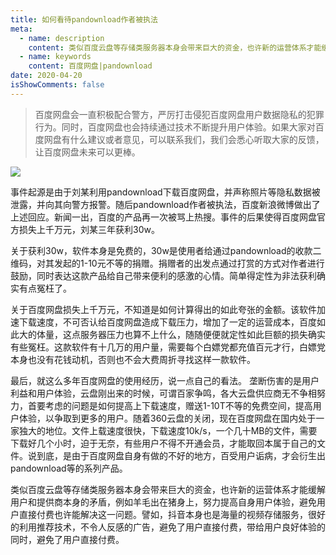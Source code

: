 ```yaml
---
title: 如何看待pandownload作者被执法
meta:
  - name: description
    content: 类似百度云盘等存储类服务器本身会带来巨大的资金，也许新的运营体系才能缓解用户和提供商本身的矛盾，例如羊毛出在猪身上，努力提高自身用户体验，避免用户直接付费也许能解决这一问题。譬如，抖音本身也是海量的视频存储服务，很好的利用推荐技术，不令人反感的广告，避免了用户直接付费，带给用户良好体验的同时，避免了用户直接付费。
  - name: keywords
    content: 百度网盘|pandownload
date: 2020-04-20
isShowComments: false
---
```



> 百度网盘会一直积极配合警方，严厉打击侵犯百度网盘用户数据隐私的犯罪行为。同时，百度网盘也会持续通过技术不断提升用户体验。如果大家对百度网盘有什么建议或者意见，可以联系我们，我们会悉心听取大家的反馈，让百度网盘未来可以更棒。

![](https://imagecloud.thepaper.cn/thepaper/image/62/561/800.jpg)

事件起源是由于刘某利用pandownload下载百度网盘，并声称照片等隐私数据被泄露，并向其向警方报警。随后pandownload作者被执法，百度新浪微博做出了上述回应。新闻一出，百度的产品再一次被骂上热搜。事件的后果使得百度网盘官方损失上千万元，刘某三年获利30w。

关于获利30w，软件本身是免费的，30w是使用者给通过pandownload的收款二维码，对其发起的1-10元不等的捐赠。捐赠者的出发点通过打赏的方式对作者进行鼓励，同时表达这款产品给自己带来便利的感激的心情。简单得定性为非法获利确实有点冤枉了。

关于百度网盘损失上千万元，不知道是如何计算得出的如此夸张的金额。该软件加速下载速度，不可否认给百度网盘造成下载压力，增加了一定的运营成本，百度如此大的体量，这点服务器压力也算不上什么，随随便便就定性如此巨额的损失确实有些冤枉。这款软件有十几万的用户量，需要每个白嫖党都充值百元才行，白嫖党本身也没有花钱动机，否则也不会大费周折寻找这样一款软件。

最后，就这么多年百度网盘的使用经历，说一点自己的看法。
垄断伤害的是用户利益和用户体验，云盘刚出来的时候，可谓百家争鸣，各大云盘供应商无不争相努力，首要考虑的问题是如何提高上下载速度，赠送1-10T不等的免费空间，提高用户体验，以争取到更多的用户。随着360云盘的关闭，现在百度网盘在国内处于一家独大的地位。文件上载速度很快，下载速度10k/s，一个几十MB的文件，需要下载好几个小时，迫于无奈，有些用户不得不开通会员，才能取回本属于自己的文件。说到底，是由于百度网盘自身有做的不好的地方，百受用户诟病，才会衍生出pandownload等的系列产品。

类似百度云盘等存储类服务器本身会带来巨大的资金，也许新的运营体系才能缓解用户和提供商本身的矛盾，例如羊毛出在猪身上，努力提高自身用户体验，避免用户直接付费也许能解决这一问题。譬如，抖音本身也是海量的视频存储服务，很好的利用推荐技术，不令人反感的广告，避免了用户直接付费，带给用户良好体验的同时，避免了用户直接付费。